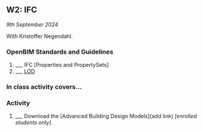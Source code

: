## W2: IFC

*9th September 2024*

With Kristoffer Negendahl.


### OpenBIM Standards and Guidelines
1. ___ IFC [Properties and PropertySets]
3. ___ [LOD](/41934/Concepts/LOD)

<!--
* Submit [A1](/41934/Assignments/A1) - Excel dashboard. - 17th September
-->

### In class activity covers...
### Activity
1. ___ Download the [Advanced Building Design Models](add link) *[enrolled students only]*.

[IfcProperties and IfcPropertySets]: /41934/Concepts/Properties
[PropertySets]: /41934/Concepts/Property
[A1]: /41934/Assignments/A1
